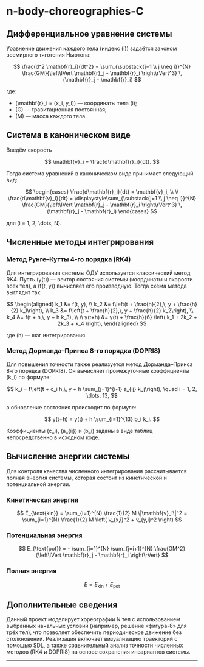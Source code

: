 # n-body-choreographies-C

## Дифференциальное уравнение системы

Уравнение движения каждого тела (индекс \(i\)) задаётся законом всемирного тяготения Ньютона:
  
$$
\frac{d^2 \mathbf{r}_i}{dt^2} = \sum_{\substack{j=1 \\ j \neq i}}^{N} \frac{GM}{\left\lVert \mathbf{r}_j - \mathbf{r}_i \right\rVert^3} \, (\mathbf{r}_j - \mathbf{r}_i)
$$

где:
- \(\mathbf{r}_i = (x_i, y_i)\) — координаты тела \(i\);
- \(G\) — гравитационная постоянная;
- \(M\) — масса каждого тела.

## Система в каноническом виде

Введём скорость

$$
\mathbf{v}_i = \frac{d\mathbf{r}_i}{dt}.
$$

Тогда система уравнений в каноническом виде принимает следующий вид:

$$
\begin{cases}
\frac{d\mathbf{r}_i}{dt} = \mathbf{v}_i, \\
\\
\frac{d\mathbf{v}_i}{dt} = \displaystyle\sum_{\substack{j=1 \\ j \neq i}}^{N} \frac{GM}{\left\lVert \mathbf{r}_j - \mathbf{r}_i \right\rVert^3} \, (\mathbf{r}_j - \mathbf{r}_i)
\end{cases}
$$

для \(i = 1, 2, \dots, N\).

## Численные методы интегрирования

### Метод Рунге–Кутты 4-го порядка (RK4)

Для интегрирования системы ОДУ используется классический метод RK4. Пусть \(y(t)\) — вектор состояния системы (координаты и скорости всех тел), а \(f(t, y)\) вычисляет его производную. Тогда схема метода выглядит так:

$$
\begin{aligned}
k_1 &= f(t, y), \\
k_2 &= f\left(t + \frac{h}{2},\, y + \frac{h}{2} k_1\right), \\
k_3 &= f\left(t + \frac{h}{2},\, y + \frac{h}{2} k_2\right), \\
k_4 &= f(t + h,\, y + h k_3), \\
\\
y(t+h) &= y(t) + \frac{h}{6} \left( k_1 + 2k_2 + 2k_3 + k_4 \right),
\end{aligned}
$$

где \(h\) — шаг интегрирования.

### Метод Дорманда–Принса 8-го порядка (DOPRI8)

Для повышения точности также реализуется метод Дорманда–Принса 8-го порядка (DOPRI8). Он вычисляет промежуточные коэффициенты \(k_i\) по формуле:

$$
k_i = f\left(t + c_i h,\, y + h \sum_{j=1}^{i-1} a_{ij} k_j\right), \quad i = 1, 2, \dots, 13,
$$

а обновление состояния происходит по формуле:

$$
y(t+h) = y(t) + h \sum_{i=1}^{13} b_i k_i.
$$

Коэффициенты \(c_i\), \(a_{ij}\) и \(b_i\) заданы в виде таблиц непосредственно в исходном коде.

## Вычисление энергии системы

Для контроля качества численного интегрирования рассчитывается полная энергия системы, которая состоит из кинетической и потенциальной энергии.

### Кинетическая энергия

$$
E_{\text{kin}} = \sum_{i=1}^{N} \frac{1}{2} M \|\mathbf{v}_i\|^2
= \sum_{i=1}^{N} \frac{1}{2} M \left( v_{x,i}^2 + v_{y,i}^2 \right)
$$

### Потенциальная энергия

$$
E_{\text{pot}} = - \sum_{i=1}^{N} \sum_{j=i+1}^{N} \frac{GM^2}{\left\lVert \mathbf{r}_j - \mathbf{r}_i \right\rVert}
$$

### Полная энергия

$$
E = E_{\text{kin}} + E_{\text{pot}}
$$

## Дополнительные сведения

Данный проект моделирует хореографии N тел с использованием выбранных начальных условий (например, решение «фигура-8» для трёх тел), что позволяет обеспечить периодическое движение без столкновений. Реализация включает визуализацию траекторий с помощью SDL, а также сравнительный анализ точности численных методов (RK4 и DOPRI8) на основе сохранения инвариантов системы.

---
